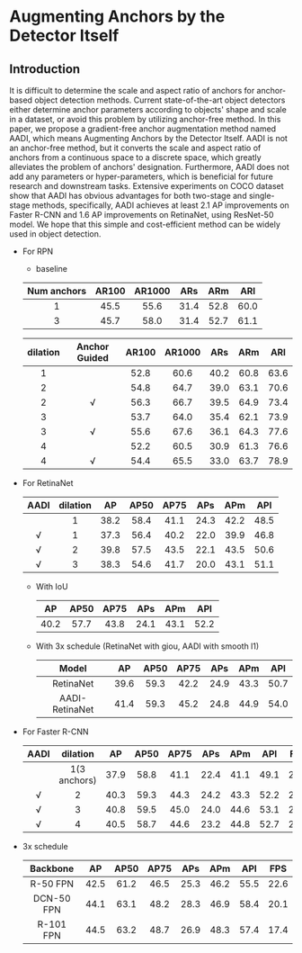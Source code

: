 # Augmenting Anchors by the Detector Itself

## Introduction

  It is difficult to determine the scale and aspect ratio of anchors for anchor-based object detection methods. Current state-of-the-art 
  object detectors either determine anchor parameters according to objects' shape and scale in a dataset, or avoid this problem by 
  utilizing anchor-free method. In this paper, we propose a gradient-free anchor augmentation method named AADI, which means Augmenting Anchors 
  by the Detector Itself. AADI is not an anchor-free method, but it converts the scale and aspect ratio of anchors from a continuous space to a discrete space, which
  greatly alleviates the problem of anchors' designation. Furthermore, AADI does not add any parameters or hyper-parameters, which is beneficial for future 
  research and downstream tasks. Extensive experiments on COCO dataset show that AADI has obvious advantages for both two-stage and single-stage methods, 
  specifically, AADI achieves at least 2.1 AP improvements on Faster R-CNN and 1.6 AP improvements on RetinaNet, using 
  ResNet-50 model. We hope that this simple and cost-efficient method can be widely used in object detection.

* For RPN

    - baseline
    
    | Num anchors | AR100 | AR1000 | ARs  | ARm  | ARl  |
    |:-----------:|:-----:|:------:|:----:|:----:|:----:|
    |      1      | 45.5  |  55.6  | 31.4 | 52.8 | 60.0 |
    |      3      | 45.7  |  58.0  | 31.4 | 52.7 | 61.1 |

    | dilation | Anchor Guided  | AR100 | AR1000 |  ARs  |  ARm   |  ARl   |
    |:--------:|:-------:|:-----:|:------:|:-----:|:------:|:------:|
    |    1     |         |  52.8 |  60.6  |  40.2 |  60.8  |  63.6  |
    |    2     |         |  54.8 |  64.7  |  39.0 |  63.1  |  70.6  |
    |    2     | &radic; |  56.3 |  66.7  |  39.5 |  64.9  |  73.4  |
    |    3     |         |  53.7 |  64.0  |  35.4 |  62.1  |  73.9  |
    |    3     | &radic; |  55.6 |  67.6  |  36.1 |  64.3  |  77.6  |
    |    4     |         |  52.2 |  60.5  |  30.9 |  61.3  |  76.6  |
    |    4     | &radic; |  54.4 |  65.5  |  33.0 |  63.7  |  78.9  |

* For RetinaNet

    | AADI     | dilation |  AP  | AP50 | AP75 | APs  | APm  | APl  |
    |:--------:|:--------:|:----:|:----:|:----:|:----:|:----:|:----:|
    |          |    1     | 38.2 | 58.4 | 41.1 | 24.3 | 42.2 | 48.5 |
    | &radic;  |    1     | 37.3 | 56.4 | 40.2 | 22.0 | 39.9 | 46.8 | 
    | &radic;  |    2     | 39.8 | 57.5 | 43.5 | 22.1 | 43.5 | 50.6 |
    | &radic;  |    3     | 38.3 | 54.6 | 41.7 | 20.0 | 43.1 | 51.1 |

    - With IoU
        
        |  AP  | AP50 | AP75 | APs  | APm  | APl  |
        |:----:|:----:|:----:|:----:|:----:|:----:|
        | 40.2 | 57.7 | 43.8 | 24.1 | 43.1 | 52.2 |
    
    - With 3x schedule (RetinaNet with giou, AADI with smooth l1)
    
        | Model          |  AP  | AP50 | AP75 | APs  | APm  | APl  |
        |:--------------:|:----:|:----:|:----:|:----:|:----:|:----:|
        | RetinaNet      | 39.6 | 59.3 | 42.2 | 24.9 | 43.3 | 50.7 |
        | AADI-RetinaNet | 41.4 | 59.3 | 45.2 | 24.8 | 44.9 | 54.0 |

* For Faster R-CNN

    | AADI    | dilation |  AP  | AP50 | AP75 | APs  | APm  | APl  | FPS |
    |:-------:|:--------:|:----:|:----:|:----:|:----:|:----:|:----:|:---:|
    |         |1(3 anchors)| 37.9 | 58.8 | 41.1 | 22.4 | 41.1 | 49.1 | 26.3 |
    | &radic; |    2     | 40.3 | 59.3 | 44.3 | 24.2 | 43.3 | 52.2 | 22.4 |
    | &radic; |    3     | 40.8 | 59.5 | 45.0 | 24.0 | 44.6 | 53.1 | 22.4 |
    | &radic; |    4     | 40.5 | 58.7 | 44.6 | 23.2 | 44.8 | 52.7 | 22.3 |

* 3x schedule

    | Backbone   |  AP  | AP50 | AP75 | APs  | APm  | APl  | FPS  |
    |:----------:|:----:|:----:|:----:|:----:|:----:|:----:|:----:|
    | R-50 FPN   | 42.5 | 61.2 | 46.5 | 25.3 | 46.2 | 55.5 | 22.6 |
    | DCN-50 FPN | 44.1 | 63.1 | 48.2 | 28.3 | 46.9 | 58.4 | 20.1 |
    | R-101 FPN  | 44.5 | 63.2 | 48.7 | 26.9 | 48.3 | 57.4 | 17.4 |